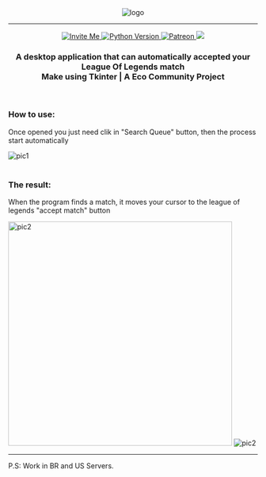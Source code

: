 <div align="center" dir="auto">
  <img src="https://i.postimg.cc/tgj7xdGT/LQ-BANNER.png" alt="logo">
</div>
  <hr>
 <div align="center" dir="auto">
  <a href="https://discord.com/api/oauth2/authorize?client_id=941379078475362344&permissions=8&scope=bot" rel="nofollow" target="_blank">
      <img src="https://img.shields.io/badge/Discord-7289DA?style=for-the-badge&logo=discord&logoColor=white" alt="Invite Me">
  </a>
  <a href="https://www.python.org/downloads/release/python-3910" rel="nofollow" target="_blank">
  <img src="https://img.shields.io/badge/Python-3776AB?style=for-the-badge&logo=python&logoColor=white" alt="Python Version">
  </a>
  <a href="https://www.patreon.com/EcoBot791/membership" rel="nofollow" target="_blank">
  <img src="https://img.shields.io/badge/-PATREON-FFF?style=for-the-badge&logo=patreon" alt="Patreon">
  </a>

  <img src="https://img.shields.io/discord/941388532734361640?color=%237289DA&style=for-the-badge">
 </div>

<h3 dir="auto" align="center">
 <b>A desktop application that can automatically accepted your League Of Legends match</b><br>
 Make using Tkinter | A Eco Community Project
<br>
</h3>
<br>
<h3><b>How to use:</b></h3>
<p>Once opened you just need clik in "Search Queue" button, then the process start automatically</p>
<img src="https://i.postimg.cc/6QB2Ss5w/pic1.png" alt="pic1">
<br>
<br>
<h3><b>The result:</b></h3>
<p>When the program finds a match, it moves your cursor to the league of legends "accept match" button</p>
<img src="https://technology.riotgames.com/sites/default/files/lcu_ui_ready_check.gif" alt="pic2" width="452">
<img src="https://i.postimg.cc/kGMD1Wnc/pic2.png" alt="pic2">
<hr>
<p>P.S: Work in BR and US Servers.</p>